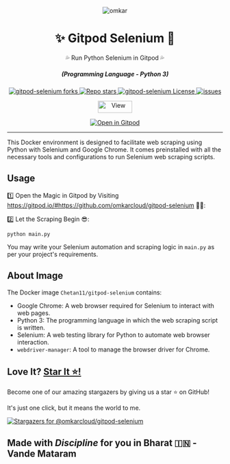 <p align="center">
  <img src="https://www.omkar.cloud/images/favicon/prod/favicon-256x256.png" alt="omkar" />
</p>
  <div align="center" style="margin-top: 0;">
  <h1>✨ Gitpod Selenium 🤖</h1>
  <p>💦 Run Python Selenium in Gitpod 💦</p>
</div>
<em>
  <h5 align="center">(Programming Language - Python 3)</h5>
</em>
<p align="center">
  <a href="#">
    <img alt="gitpod-selenium forks" src="https://img.shields.io/github/forks/omkarcloud/gitpod-selenium?style=for-the-badge" />
  </a>
  <a href="#">
    <img alt="Repo stars" src="https://img.shields.io/github/stars/omkarcloud/gitpod-selenium?style=for-the-badge&color=yellow" />
  </a>
  <a href="#">
    <img alt="gitpod-selenium License" src="https://img.shields.io/github/license/omkarcloud/gitpod-selenium?color=orange&style=for-the-badge" />
  </a>
  <a href="https://github.com/omkarcloud/gitpod-selenium/issues">
    <img alt="issues" src="https://img.shields.io/github/issues/omkarcloud/gitpod-selenium?color=purple&style=for-the-badge" />
  </a>
</p>
<p align="center">
  <img src="https://views.whatilearened.today/views/github/omkarcloud/gitpod-selenium.svg" width="80px" height="28px" alt="View" />
</p>

<p align="center">
  <a href="https://gitpod.io/#https://github.com/omkarcloud/gitpod-selenium">
    <img alt="Open in Gitpod" src="https://gitpod.io/button/open-in-gitpod.svg" />
  </a>
</p>
  
---

This Docker environment is designed to facilitate web scraping using Python with Selenium and Google Chrome. It comes preinstalled with all the necessary tools and configurations to run Selenium web scraping scripts.


## Usage

1️⃣ Open the Magic in Gitpod by Visiting https://gitpod.io/#https://github.com/omkarcloud/gitpod-selenium 🧙‍♀️:

2️⃣ Let the Scraping Begin 😎:
```shell
python main.py
```

You may write your Selenium automation and scraping logic in `main.py` as per your project's requirements.


## About Image

The Docker image `Chetan11/gitpod-selenium` contains:

- Google Chrome: A web browser required for Selenium to interact with web pages.
- Python 3: The programming language in which the web scraping script is written.
- Selenium: A web testing library for Python to automate web browser interaction.
- `webdriver-manager`: A tool to manage the browser driver for Chrome.


## Love It? [Star It ⭐!](https://github.com/omkarcloud/gitpod-selenium)

Become one of our amazing stargazers by giving us a star ⭐ on GitHub!

It's just one click, but it means the world to me.

[![Stargazers for @omkarcloud/gitpod-selenium](https://reporoster.com/stars/omkarcloud/gitpod-selenium)](https://github.com/omkarcloud/gitpod-selenium/stargazers)

## Made with *Discipline* for you in Bharat 🇮🇳 - Vande Mataram
